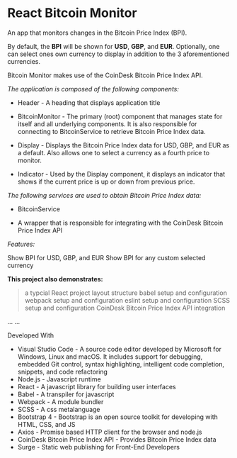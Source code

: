 # React Bitcoin Monitor

An app that monitors changes in the Bitcoin Price Index (BPI).

By default, the **BPI** will be shown for **USD**, **GBP**, and **EUR**. Optionally, one can select ones own currency to display in addition to the 3 aforementioned currencies.

Bitcoin Monitor makes use of the CoinDesk Bitcoin Price Index API. 

_The application is composed of the following components:_

* Header - A heading that displays application title

* BitcoinMonitor - The primary (root) component that manages state for itself and all underlying components. It is also responsible for connecting to BitcoinService to retrieve Bitcoin Price Index data.

* Display - Displays the Bitcoin Price Index data for USD, GBP, and EUR as a default. Also allows one to select a currency as a fourth price to monitor.

* Indicator - Used by the Display component, it displays an indicator that shows if the current price is up or down from previous price.


_The following services are used to obtain Bitcoin Price Index data:_

* BitcoinService

* A wrapper that is responsible for integrating with the CoinDesk Bitcoin Price Index API

_Features:_

Show BPI for USD, GBP, and EUR
Show BPI for any custom selected currency


**This project also demonstrates:**

> a typcial React project layout structure
babel setup and configuration
webpack setup and configuration
eslint setup and configuration
SCSS setup and configuration
CoinDesk Bitcoin Price Index API integration

...	...
	
	
Developed With

* Visual Studio Code - A source code editor developed by Microsoft for Windows, Linux and macOS. It includes support for debugging, embedded Git control, syntax highlighting, intelligent code completion, snippets, and code refactoring
* Node.js - Javascript runtime
* React - A javascript library for building user interfaces
* Babel - A transpiler for javascript
* Webpack - A module bundler
* SCSS - A css metalanguage
* Bootstrap 4 - Bootstrap is an open source toolkit for developing with HTML, CSS, and JS
* Axios - Promise based HTTP client for the browser and node.js
* CoinDesk Bitcoin Price Index API - Provides Bitcoin Price Index data
* Surge - Static web publishing for Front-End Developers
